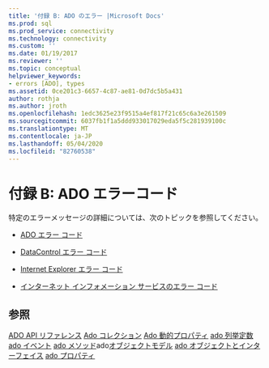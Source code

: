 ```yaml
---
title: '付録 B: ADO のエラー |Microsoft Docs'
ms.prod: sql
ms.prod_service: connectivity
ms.technology: connectivity
ms.custom: ''
ms.date: 01/19/2017
ms.reviewer: ''
ms.topic: conceptual
helpviewer_keywords:
- errors [ADO], types
ms.assetid: 0ce201c3-6657-4c87-ae81-0d7dc5b5a431
author: rothja
ms.author: jroth
ms.openlocfilehash: 1edc3625e23f9515a4ef817f21c65c6a3e261509
ms.sourcegitcommit: 6037fb1f1a5ddd933017029eda5f5c281939100c
ms.translationtype: MT
ms.contentlocale: ja-JP
ms.lasthandoff: 05/04/2020
ms.locfileid: "82760538"
---
```

# <a name="appendix-b-ado-error-codes"></a>付録 B: ADO エラーコード
特定のエラーメッセージの詳細については、次のトピックを参照してください。

-   [ADO エラー コード](../../../ado/guide/appendixes/ado-error-codes.md)

-   [DataControl エラー コード](../../../ado/guide/appendixes/datacontrol-error-codes.md)

-   [Internet Explorer エラー コード](../../../ado/guide/appendixes/internet-explorer-error-codes.md)

-   [インターネット インフォメーション サービスのエラー コード](../../../ado/guide/appendixes/internet-information-services-error-codes.md)

## <a name="see-also"></a>参照
 [ADO API リファレンス](../../../ado/reference/ado-api/ado-api-reference.md) [Ado コレクション](../../../ado/reference/ado-api/ado-collections.md) [Ado 動的プロパティ](../../../ado/reference/ado-api/ado-dynamic-properties.md) [ado 列挙定数](../../../ado/reference/ado-api/ado-enumerated-constants.md) [ado イベント](../../../ado/reference/ado-api/ado-events.md) [ado メソッド](../../../ado/reference/ado-api/ado-methods.md)ado[オブジェクトモデル](../../../ado/reference/ado-api/ado-object-model.md) [ado オブジェクトとインターフェイス](../../../ado/reference/ado-api/ado-objects-and-interfaces.md) [ado プロパティ](../../../ado/reference/ado-api/ado-properties.md)
